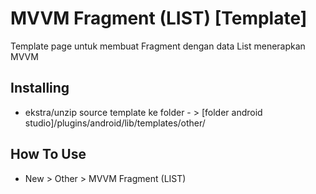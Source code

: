 # MVVM Fragment (LIST) [Template]

Template page untuk membuat Fragment dengan data List menerapkan MVVM

## Installing

- ekstra/unzip source template ke folder - > [folder android studio]/plugins/android/lib/templates/other/

## How To Use

- New > Other > MVVM Fragment (LIST)
